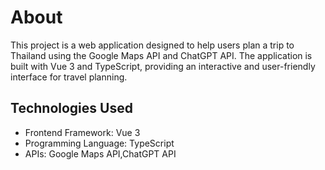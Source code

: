 # About

This project is a web application designed to help users plan a trip to Thailand using the Google Maps API and ChatGPT API. The application is built with Vue 3 and TypeScript, providing an interactive and user-friendly interface for travel planning.

## Technologies Used

- Frontend Framework: Vue 3
- Programming Language: TypeScript
- APIs: Google Maps API,ChatGPT API

